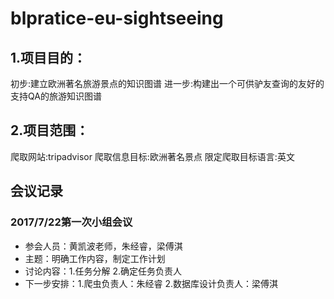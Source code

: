 # blpratice-eu-sightseeing
## 1.项目目的：
初步:建立欧洲著名旅游景点的知识图谱
进一步:构建出一个可供驴友查询的友好的支持QA的旅游知识图谱
## 2.项目范围：
爬取网站:tripadvisor
爬取信息目标:欧洲著名景点
限定爬取目标语言:英文
## 会议记录
### 2017/7/22第一次小组会议<a name="meeting"></a>
- 参会人员：黄凯波老师，朱经睿，梁傅淇
- 主题：明确工作内容，制定工作计划
- 讨论内容：1.任务分解 2.确定任务负责人
- 下一步安排：1.爬虫负责人：朱经睿 2.数据库设计负责人：梁傅淇

